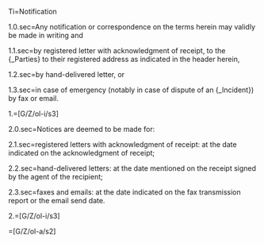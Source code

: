 Ti=Notification

1.0.sec=Any notification or correspondence on the terms herein may validly be made in writing and 

1.1.sec=by registered letter with acknowledgment of receipt, to the {_Parties} to their registered address as indicated in the header herein,

1.2.sec=by hand-delivered letter, or

1.3.sec=in case of emergency (notably in case of dispute of an {_Incident}) by fax or email.

1.=[G/Z/ol-i/s3]

2.0.sec=Notices are deemed to be made for:

2.1.sec=registered letters with acknowledgment of receipt: at the date indicated on the acknowledgment of receipt;

2.2.sec=hand-delivered letters: at the date mentioned on the receipt signed by the agent of the recipient;

2.3.sec=faxes and emails: at the date indicated on the fax transmission report or the email send date.

2.=[G/Z/ol-i/s3]

=[G/Z/ol-a/s2]
